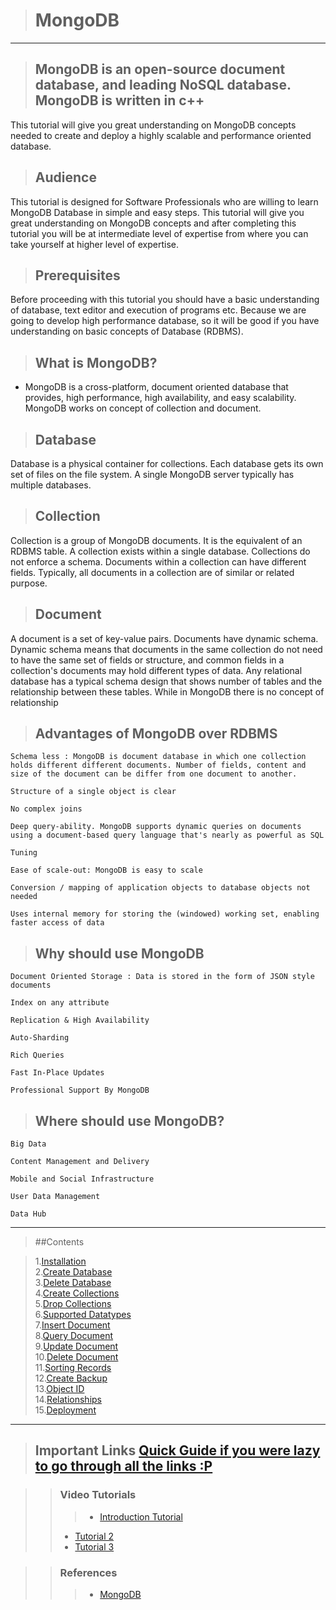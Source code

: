 
># MongoDB

----

>## MongoDB is an open-source document database, and leading NoSQL database. MongoDB is written in c++

This tutorial will give you great understanding on MongoDB concepts needed to create and deploy a highly scalable and performance oriented database.

>## Audience

This tutorial is designed for Software Professionals who are willing to learn MongoDB Database in simple and easy steps. This tutorial will give you great understanding on MongoDB concepts and after completing this tutorial you will be at intermediate level of expertise from where you can take yourself at higher level of expertise.

>## Prerequisites

Before proceeding with this tutorial you should have a basic understanding of database, text editor and execution of programs etc. Because we are going to develop high performance database, so it will be good if you have understanding on basic concepts of Database (RDBMS).

>## What is MongoDB? 

-  MongoDB is a cross-platform, document oriented database that provides, high performance, high availability, and easy scalability. MongoDB works on concept of collection and document.

>## Database

Database is a physical container for collections. Each database gets its own set of files on the file system. A single MongoDB server typically has multiple databases.

>## Collection

Collection is a group of MongoDB documents. It is the equivalent of an RDBMS table. A collection exists within a single database. Collections do not enforce a schema. Documents within a collection can have different fields. Typically, all documents in a collection are of similar or related purpose.

>## Document

A document is a set of key-value pairs. Documents have dynamic schema. Dynamic schema means that documents in the same collection do not need to have the same set of fields or structure, and common fields in a collection's documents may hold different types of data. 
Any relational database has a typical schema design that shows number of tables and the relationship between these tables. While in MongoDB there is no concept of relationship

>## Advantages of MongoDB over RDBMS

    Schema less : MongoDB is document database in which one collection holds different different documents. Number of fields, content and size of the document can be differ from one document to another.

    Structure of a single object is clear

    No complex joins

    Deep query-ability. MongoDB supports dynamic queries on documents using a document-based query language that's nearly as powerful as SQL

    Tuning

    Ease of scale-out: MongoDB is easy to scale

    Conversion / mapping of application objects to database objects not needed

    Uses internal memory for storing the (windowed) working set, enabling faster access of data

>## Why should use MongoDB

    Document Oriented Storage : Data is stored in the form of JSON style documents

    Index on any attribute

    Replication & High Availability

    Auto-Sharding

    Rich Queries

    Fast In-Place Updates

    Professional Support By MongoDB

>## Where should use MongoDB?

    Big Data

    Content Management and Delivery

    Mobile and Social Infrastructure

    User Data Management

    Data Hub


----

>##Contents

>1.[Installation](http://www.tutorialspoint.com/mongodb/mongodb_environment.htm)<br>
2.[Create Database](http://www.tutorialspoint.com/mongodb/mongodb_create_database.htm)<br>
3.[Delete Database](http://www.tutorialspoint.com/mongodb/mongodb_drop_database.htm)<br>
4.[Create Collections](http://www.tutorialspoint.com/mongodb/mongodb_create_collection.htm)<br>
5.[Drop Collections](http://www.tutorialspoint.com/mongodb/mongodb_drop_collection.htm)<br>
6.[Supported Datatypes](http://www.tutorialspoint.com/mongodb/mongodb_datatype.htm)<br>
7.[Insert Document](http://www.tutorialspoint.com/mongodb/mongodb_insert_document.htm)<br>
8.[Query Document](http://www.tutorialspoint.com/mongodb/mongodb_query_document.htm)<br>
9.[Update Document](http://www.tutorialspoint.com/mongodb/mongodb_update_document.htm)<br>
10.[Delete Document](http://www.tutorialspoint.com/mongodb/mongodb_delete_document.htm)<br>
11.[Sorting Records](http://www.tutorialspoint.com/mongodb/mongodb_sort_record.htm)<br>
12.[Create Backup](http://www.tutorialspoint.com/mongodb/mongodb_create_backup.htm)<br>
13.[Object ID](http://www.tutorialspoint.com/mongodb/mongodb_objectid.htm)<br>
14.[Relationships](http://www.tutorialspoint.com/mongodb/mongodb_relationships.htm)<br>
15.[Deployment](http://www.tutorialspoint.com/mongodb/mongodb_deployment.htm)

---


>## Important Links [Quick Guide if you were lazy to go through all the links :P](http://www.tutorialspoint.com/mongodb/mongodb_quick_guide.htm)<br>

>>### Video Tutorials 
>>>-  [Introduction Tutorial ](https://www.youtube.com/watch?v=-0X8mr6Q8Ew)
>>- [Tutorial 2](https://www.youtube.com/watch?v=CB9G5Dvv-EE)
>>- [Tutorial 3](https://www.youtube.com/watch?v=mpkmFGuC9NQ)

>>### References
>>>- [MongoDB](http://www.tutorialspoint.com/mongodb/)
